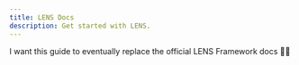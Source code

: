 ```yaml
---
title: LENS Docs
description: Get started with LENS.
---
```


I want this guide to eventually replace the official LENS Framework docs 🤞🏼